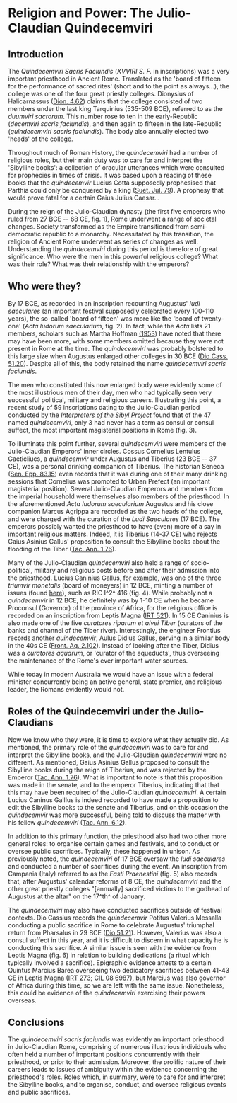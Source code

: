 Religion and Power: The Julio-Claudian Quindecemviri
====================================================

Introduction
------------

The *Quindecemviri Sacris Faciundis* (*XVVIRI S. F.* in inscriptions)
was a very important priesthood in Ancient Rome. Translated as the
'board of fifteen for the performance of sacred rites' (short and to the
point as always...), the college was one of the four great priestly
colleges. Dionysius of Halicarnassus ([Dion.
4.62](http://penelope.uchicago.edu/Thayer/E/Roman/Texts/Dionysius_of_Halicarnassus/4C*.html#62.4))
claims that the college consisted of two members under the last king
Tarquinius (535-509 BCE), referred to as the *duumviri sacrorum*. This
number rose to ten in the early-Republic (*decemviri sacris faciundis*),
and then again to fifteen in the late-Republic (*quindecemviri sacris
faciundis*). The body also annually elected two 'heads' of the college.

Throughout much of Roman History, the *quindecemviri* had a number of
religious roles, but their main duty was to care for and interpret the
'Sibylline books': a collection of oracular utterances which were
consulted for prophecies in times of crisis. It was based upon a reading
of these books that the *quindecemvir* Lucius Cotta supposedly
prophesised that Parthia could only be conquered by a king ([Suet. Jul.
79](http://penelope.uchicago.edu/Thayer/E/Roman/Texts/Suetonius/12Caesars/Julius*.html)).
A prophesy that would prove fatal for a certain Gaius Julius Caesar...

During the reign of the Julio-Claudian dynasty (the first five emperors
who ruled from 27 BCE -- 68 CE, fig. 1), Rome underwent a range of
societal changes. Society transformed as the Empire transitioned from
semi-democratic republic to a monarchy. Necessitated by this transition,
the religion of Ancient Rome underwent as series of changes as well.
Understanding the *quindecemviri* during this period is therefore of
great significance. Who were the men in this powerful religious college?
What was their role? What was their relationship with the emperors?

Who were they? 
---------------

By 17 BCE, as recorded in an inscription recounting Augustus' *ludi
saeculares* (an important festival supposedly celebrated every 100-110
years), the so-called 'board of fifteen' was more like the 'board of
twenty-one' (*Acta ludorum saecularium*, fig. 2)*.* In fact, while the
*Acta* lists 21 members, scholars such as Martha Hoffman
[(1953](https://www.jstor.org/stable/292139)) have noted that there may
have been more, with some members omitted because they were not present
in Rome at the time. The *quindecemviri* was probably bolstered to this
large size when Augustus enlarged other colleges in 30 BCE ([Dio Cass.
51.20](http://penelope.uchicago.edu/Thayer/E/Roman/Texts/Cassius_Dio/51*.html)).
Despite all of this, the body retained the name *quindecemviri sacris
faciundis*.

The men who constituted this now enlarged body were evidently some of
the most illustrious men of their day, men who had typically seen very
successful political, military and religious careers. Illustrating this
point, a recent study of 59 inscriptions dating to the Julio-Claudian
period conducted by the [*Interpreters of the Sibyl
Project*](https://researchers.mq.edu.au/en/projects/the-interpreters-of-the-sibyl-the-xvviri-and-the-city-of-rome)
found that of the 47 named *quindecemviri*, only 3 had never has a term
as consul or consul suffect, the most important magisterial positions in
Rome (fig. 3).

To illuminate this point further, several *quindecemviri* were members
of the Julio-Claudian Emperors' inner circles. Cossus Cornelius Lentulus
Gaeticliucs, a *quindecemvir* under Augustus and Tiberius (23 BCE -- 37
CE), was a personal drinking companion of Tiberius. The historian Seneca
([Sen. Epp.
83.15](https://en.wikisource.org/wiki/Moral_letters_to_Lucilius/Letter_83))
even records that it was during one of their many drinking sessions that
Cornelius was promoted to Urban Prefect (an important magisterial
position). Several Julio-Claudian Emperors and members from the imperial
household were themselves also members of the priesthood. In the
aforementioned *Acta ludorum saecularium* Augustus and his close
companion Marcus Agrippa are recorded as the two heads of the college,
and were charged with the curation of the *Ludi Saeculares* (17 BCE).
The emperors possibly wanted the priesthood to have (even) more of a say
in important religious matters. Indeed, it is Tiberius (14-37 CE) who
rejects Gaius Asinius Gallus' proposition to consult the Sibylline books
about the flooding of the Tiber ([Tac. Ann.
1.76](http://penelope.uchicago.edu/Thayer/E/Roman/Texts/Tacitus/Annals/1E*.html)).

Many of the Julio-Claudian *quindecemviri* also held a range of
socio-political, military and religious posts before and after their
admission into the priesthood. Lucius Caninius Gallus, for example, was
one of the three *triumvir monetalis* (board of moneyers) in 12 BCE,
minting a number of issues (found
[here](http://numismatics.org/ocre/results?q=issuer_facet%3A%22L.+Caninius+Gallus%22)),
such as RIC I^2^ 416 (fig. 4). While probably not a *quindecemvir* in 12
BCE, he definitely was by 1-10 CE when he became Proconsul (Governor) of
the province of Africa, for the religious office is recorded on an
inscription from Leptis Magna ([IRT
521](http://db.edcs.eu/epigr/epi_ergebnis.php)). In 15 CE Caninius is
also made one of the five *curatores riparum et alvei Tiber* (curators
of the banks and channel of the Tiber river). Interestingly, the
engineer Frontius records another *quindecemvir*, Aulus Didius Gallus,
serving in a similar body in the 40s CE ([Front. Aq.
2.102](http://penelope.uchicago.edu/Thayer/E/Roman/Texts/Frontinus/De_Aquis/text*.html)).
Instead of looking after the Tiber, Didius was a *curatores aquarum*, or
'curator of the aqueducts', thus overseeing the maintenance of the
Rome's ever important water sources.

While today in modern Australia we would have an issue with a federal
minister concurrently being an active general, state premier, and
religious leader, the Romans evidently would not.

Roles of the Quindecemviri under the Julio-Claudians
----------------------------------------------------

Now we know who they were, it is time to explore what they actually did.
As mentioned, the primary role of the *quindecemviri* was to care for
and interpret the Sibylline books, and the Julio-Claudian
*quindecemviri* were no different. As mentioned, Gaius Asinius Gallus
proposed to consult the Sibylline books during the reign of Tiberius,
and was rejected by the Emperor ([Tac. Ann.
1.76](http://penelope.uchicago.edu/Thayer/E/Roman/Texts/Tacitus/Annals/1E*.html#note13)).
What is important to note is that this proposition was made in the
senate, and to the emperor Tiberius, indicating that that this may have
been required of the Julio-Claudian *quindecemviri*. A certain Lucius
Caninus Galllus is indeed recorded to have made a proposition to edit
the Sibylline books to the senate and Tiberius, and on this occasion the
*quindecemvir* was more successful, being told to discuss the matter
with his fellow *quindecemviri* ([Tac. Ann.
6.12](http://penelope.uchicago.edu/Thayer/E/Roman/Texts/Tacitus/Annals/6A*.html)).

In addition to this primary function, the priesthood also had two other
more general roles: to organise certain games and festivals, and to
conduct or oversee public sacrifices. Typically, these happened in
unison. As previously noted, the *quindecemviri* of 17 BCE oversaw the
*ludi saeculares* and conducted a number of sacrifices during the event.
An inscription from Campania (Italy) referred to as the *Fasti
Praenestini* (fig. 5) also records that, after Augustus' calendar
reforms of 8 CE, the *quindecemviri* and the other great priestly
colleges "\[annually\] sacrificed victims to the godhead of Augustus at
the altar" on the 17^th^ of January.

The *quindecemviri* may also have conducted sacrifices outside of
festival contexts. Dio Cassius records the *quindecemvir* Potitus
Valerius Messalla conducting a public sacrifice in Rome to celebrate
Augustus' triumphal return from Pharsalus in 29 BCE ([Dio
51.21](http://penelope.uchicago.edu/Thayer/E/Roman/Texts/Cassius_Dio/51*.html)).
However, Valerius was also a consul suffect in this year, and it is
difficult to discern in what capacity he is conducting this sacrifice. A
similar issue is seen with the evidence from Leptis Magna (fig. 6) in
relation to building dedications (a ritual which typically involved a
sacrifice). Epigraphic evidence attests to a certain Quintus Marcius
Barea overseeing two dedicatory sacrifices between 41-43 CE in Leptis
Magna ([IRT
273](https://edh-www.adw.uni-heidelberg.de/edh/inschrift/HD021094); [CIL
08 6987](https://edh-www.adw.uni-heidelberg.de/edh/inschrift/HD030003)),
but Marcius was also governor of Africa during this time, so we are left
with the same issue. Nonetheless, this could be evidence of the
*quindecemviri* exercising their powers overseas.

Conclusions
-----------

The *quindecemviri sacris faciundis* was evidently an important
priesthood in Julio-Claudian Rome, comprising of numerous illustrious
individuals who often held a number of important positions concurrently
with their priesthood, or prior to their admission. Moreover, the
prolific nature of their careers leads to issues of ambiguity within the
evidence concerning the priesthood's roles. Roles which, in summary,
were to care for and interpret the Sibylline books, and to organise,
conduct, and oversee religious events and public sacrifices.
